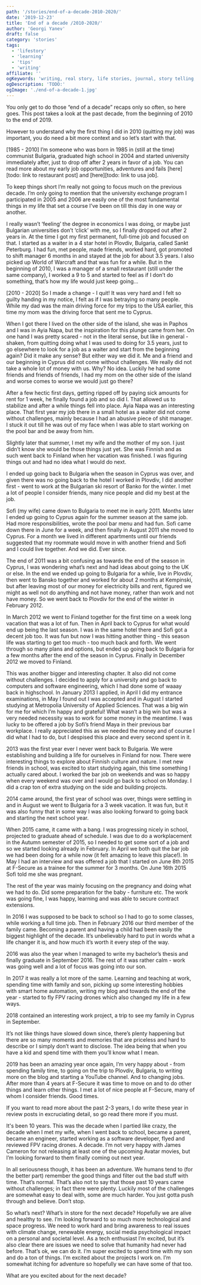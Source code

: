```yaml
---
path: '/stories/end-of-a-decade-2010-2020/'
date: '2019-12-23'
title: 'End of a decade /2010-2020/'
author: 'Georgi Yanev'
draft: false
category: 'stories'
tags:
  - 'lifestory'
  - 'learning'
  - 'tips'
  - 'writing'
affiliate: ''
ogKeywords: 'writing, real story, life stories, journal, story telling, storytelling, learning story, 2004, bulgaria, university students, travelling experience, customer service, waiter, restaurant, first job, first summer job, TODO:'
ogDescription: 'TODO:'
ogImage: './end-of-a-decade-1.jpg'
---
```


You only get to do those “end of a decade” recaps only so often, so here goes. This post takes a look at the past decade, from the beginning of 2010 to the end of 2019.

However to understand why the first thing I did in 2010 (quitting my job) was important, you do need a bit more context and so let’s start with that.

[1985 - 2010]
I’m someone who was born in 1985 in (still at the time) communist Bulgaria, graduated high school in 2004 and started university immediately after, just to drop off after 2 years in favor of a job. You can read more about my early job opportunities, adventures and fails [here][todo: link to restaurant post] and [here][todo: link to usa job].

To keep things short I’m really not going to focus much on the previous decade. I’m only going to mention that the university exchange program I participated in 2005 and 2006 are easily one of the most fundamental things in my life that set a course I’ve been on till this day in one way or another.

I really wasn’t ‘feeling’ the degree in economics I was doing, or maybe just Bulgarian universities don’t ‘click’ with me, so I finally dropped out after 2 years in. At the time I got my first permanent, full-time job and focused on that. I started as a waiter in a 4 star hotel in Plovdiv, Bulgaria, called Sankt Peterburg. I had fun, met people, made friends, worked hard, got promoted to shift manager 6 months in and stayed at the job for about 3.5 years. I also picked up World of Warcraft and that was fun for a while. But in the beginning of 2010, I was a manager of a small restaurant (still under the same company), I worked a 9 to 5 and started to feel as if I don’t do something, that’s how my life would just keep going...

[2010 - 2020]
So I made a change - I quit! It was very hard and I felt so guilty handing in my notice, I felt as if I was betraying so many people. While my dad was the main driving force for my trips to the USA earlier, this time my mom was the driving force that sent me to Cyprus.

When I got there I lived on the other side of the island, she was in Paphos and I was in Ayia Napa, but the inspiration for this plunge came from her. On one hand I was pretty scared - not in the literal sense, but like in general - shaken, from quitting doing what I was used to doing for 3.5 years, just to go elsewhere to look for a job as a waiter and start from the beginning again? Did it make any sense? But either way we did it. Me and a friend and our beginning in Cyprus did not come without challenges. We really did not take a whole lot of money with us. Why? No idea. Luckily he had some friends and friends of friends, I had my mom on the other side of the island and worse comes to worse we would just go there?

After a few hectic first days, getting ripped off by paying sick amounts for rent for 1 week, he finally found a job and so did I. That allowed us to stabilize and after a while things fell into place.
Ayia Napa was an interesting place. That first year my job there in a small hotel as a waiter did not come without challenges, mainly because I had an abusive piece of shit manager. I stuck it out till he was out of my face when I was able to start working on the pool bar and be away from him.

Slightly later that summer, I met my wife and the mother of my son. I just didn’t know she would be those things just yet. She was Finnish and as such went back to Finland when her vacation was finished. I was figuring things out and had no idea what I would do next.

I ended up going back to Bulgaria when the season in Cyprus was over, and given there was no going back to the hotel I worked in Plovdiv, I did another first - went to work at the Bulgarian ski resort of Banko for the winter. I met a lot of people I consider friends, many nice people and did my best at the job.

Sofi (my wife) came down to Bulgaria to meet me in early 2011. Months later I ended up going to Cyprus again for the summer season at the same job. Had more responsibilities, wrote the pool bar menu and had fun. Sofi came down there in June for a week, and then finally in August 2011 she moved to Cyprus. For a month we lived in different apartments until our friends suggested that my roommate would move in with another friend and Sofi and I could live together. And we did. Ever since.

The end of 2011 was a bit confusing as towards the end of the season in Cyprus, I was wondering what’s next and had ideas about going to the UK or else. In the end we ended up going to Bulgaria for a while, live in Plovdiv, then went to Bansko together and worked for about 2 months at Kempinski, but after leaving most of our money for electricity bills and rent, figured we might as well not do anything and not have money, rather than work and not have money. So we went back to Plovdiv for the end of the winter in February 2012.

In March 2012 we went to Finland together for the first time on a week long vacation that was a lot of fun. Then in April back to Cyprus for what would end up being the last season. I was in the same hotel there and Sofi got a decent job too. It was fun but now I was hitting another thing - this season life was starting to get too much - too much back and forth. We went through so many plans and options, but ended up going back to Bulgaria for a few months after the end of the season in Cyprus. Finally in December 2012 we moved to Finland.

This was another bigger and interesting chapter. It also did not come without challenges. I decided to apply for a university and go back to computers and software engineering, which I had done some of waaay back in highschool. In January 2013 I applied, in April I did my entrance examinations, in May I found out I was accepted and in August I started studying at Metropolia University of Applied Sciences. That was a big win for me for which I’m happy and grateful!
What wasn’t a big win but was a very needed necessity was to work for some money in the meantime. I was lucky to be offered a job by Sofi’s friend Maya in their previous bar workplace. I really appreciated this as we needed the money and of course I did what I had to do, but I despised this place and every second spent in it.

2013 was the first year ever I never went back to Bulgaria. We were establishing and building a life for ourselves in Finland for now. There were interesting things to explore about Finnish culture and nature. I met new friends in school, was excited to start studying again, this time something I actually cared about. I worked the bar job on weekends and was so happy when every weekend was over and I would go back to school on Monday. I did a crap ton of extra studying on the side and building projects.

2014 came around, the first year of school was over, things were settling in and in August we went to Bulgaria for a 3 week vacation. It was fun, but it was also funny that in some way I was also looking forward to going back and starting the next school year.

When 2015 came, it came with a bang. I was progressing nicely in school, projected to graduate ahead of schedule. I was due to do a workplacement in the Autumn semester of 2015, so I needed to get some sort of a job and so we started looking already in February. In April we both quit the bar job we had been doing for a while now (it felt amazing to leave this place!). In May I had an interview and was offered a job that I started on June 8th 2015 at F-Secure as a trainee for the summer for 3 months. On June 16th 2015 Sofi told me she was pregnant.

The rest of the year was mainly focusing on the pregnancy and doing what we had to do. Did some preparation for the baby - furniture etc. The work was going fine, I was happy, learning and was able to secure contract extensions.

In 2016 I was supposed to be back to school so I had to go to some classes, while working a full time job. Then in February 2016 our third member of the family came.
Becoming a parent and having a child had been easily the biggest highlight of the decade. It’s unbelievably hard to put in words what a life changer it is, and how much it’s worth it every step of the way.

2016 was also the year when I managed to write my bachelor’s thesis and finally graduate in September 2016. The rest of it was rather calm - work was going well and a lot of focus was going into our son.

In 2017 it was really a lot more of the same. Learning and teaching at work, spending time with family and son, picking up some interesting hobbies with smart home automation, writing my blog and towards the end of the year - started to fly FPV racing drones which also changed my life in a few ways.

2018 contained an interesting work project, a trip to see my family in Cyprus in September.

It’s not like things have slowed down since, there’s plenty happening but there are so many moments and memories that are priceless and hard to describe or I simply don’t want to disclose. The idea being that when you have a kid and spend time with them you’ll know what I mean.

2019 has been an amazing year once again, I’m very happy about - from spending family time, to going on the trip to Plovdiv, Bulgaria, to writing more on the blog and starting a YouTube channel. And to changing jobs. After more than 4 years at F-Secure it was time to move on and to do other things and learn other things. I met a lot of nice people at F-Secure, many of whom I consider friends. Good times.

If you want to read more about the past 2-3 years, I do write these year in review posts in excruciating detail, so go read there more if you must.

It's been 10 years. This was the decade when I partied like crazy, the decade when I met my wife, when I went back to school, became a parent, became an engineer, started working as a software developer, flyed and reviewed FPV racing drones.
A decade. I’m not very happy with James Cameron for not releasing at least one of the upcoming Avatar movies, but I’m looking forward to them finally coming out next year.

In all seriousness though, it has been an adventure. We humans tend to (for the better part) remember the good things and filter out the bad stuff with time. That’s normal. That’s also not to say that those past 10 years came without challenges; in fact there were plenty. Luckily most of the challenges are somewhat easy to deal with, some are much harder. You just gotta push through and believe. Don’t stop.

So what’s next? What’s in store for the next decade? Hopefully we are alive and healthy to see. I’m looking forward to so much more technological and space progress. We need to work hard and bring awareness to real issues with climate change, renewable energy, social media psychological impact on a personal and societal level. As a tech enthusiast I’m excited, but it’s also clear there are issues we need to solve that humanity had never had before. That’s ok, we can do it. I’m super excited to spend time with my son and do a ton of things. I’m excited about the projects I work on. I’m somewhat itching for adventure so hopefully we can have some of that too.

What are you excited about for the next decade?
